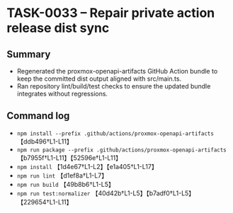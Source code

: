 # TASK-0033 – Repair private action release dist sync

## Summary
- Regenerated the proxmox-openapi-artifacts GitHub Action bundle to keep the committed dist output aligned with src/main.ts.
- Ran repository lint/build/test checks to ensure the updated bundle integrates without regressions.

## Command log
- `npm install --prefix .github/actions/proxmox-openapi-artifacts` 【ddb496†L1-L11】
- `npm run package --prefix .github/actions/proxmox-openapi-artifacts` 【b7955f†L1-L11】【52596e†L1-L11】
- `npm install` 【1d4e67†L1-L2】【e1a405†L1-L17】
- `npm run lint` 【d1ef8a†L1-L7】
- `npm run build` 【49b8b6†L1-L5】
- `npm run test:normalizer` 【40d42b†L1-L5】【b7adf0†L1-L5】【229654†L1-L11】
